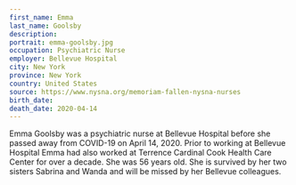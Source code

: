 ```yaml
---
first_name: Emma
last_name: Goolsby
description: 
portrait: emma-goolsby.jpg
occupation: Psychiatric Nurse
employer: Bellevue Hospital
city: New York
province: New York
country: United States
source: https://www.nysna.org/memoriam-fallen-nysna-nurses
birth_date: 
death_date: 2020-04-14
---
```


Emma Goolsby was a psychiatric nurse at Bellevue Hospital before she passed away from COVID-19 on April 14, 2020. Prior to working at Bellevue Hospital Emma had also worked at Terrence Cardinal Cook Health Care Center for over a decade. She was 56 years old. She is survived by her two sisters Sabrina and Wanda and will be missed by her Bellevue colleagues.